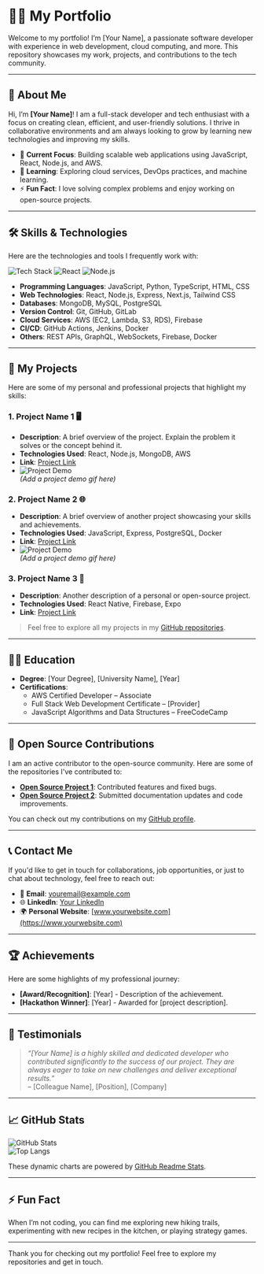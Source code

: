 # 🧑‍💻 **My Portfolio**

Welcome to my portfolio! I’m [Your Name], a passionate software developer with experience in web development, cloud computing, and more. This repository showcases my work, projects, and contributions to the tech community.

---

## 🚀 **About Me**

Hi, I’m **[Your Name]**! I am a full-stack developer and tech enthusiast with a focus on creating clean, efficient, and user-friendly solutions. I thrive in collaborative environments and am always looking to grow by learning new technologies and improving my skills.

- 🔭 **Current Focus**: Building scalable web applications using JavaScript, React, Node.js, and AWS.
- 🌱 **Learning**: Exploring cloud services, DevOps practices, and machine learning.
- ⚡ **Fun Fact**: I love solving complex problems and enjoy working on open-source projects.

---

## 🛠️ **Skills & Technologies**

Here are the technologies and tools I frequently work with:

![Tech Stack](https://img.shields.io/badge/JavaScript-ECDB56?logo=javascript&logoColor=white&style=for-the-badge) ![React](https://img.shields.io/badge/React-61DAFB?logo=react&logoColor=black&style=for-the-badge) ![Node.js](https://img.shields.io/badge/Node.js-339933?logo=node.js&logoColor=white&style=for-the-badge)

- **Programming Languages**: JavaScript, Python, TypeScript, HTML, CSS
- **Web Technologies**: React, Node.js, Express, Next.js, Tailwind CSS
- **Databases**: MongoDB, MySQL, PostgreSQL
- **Version Control**: Git, GitHub, GitLab
- **Cloud Services**: AWS (EC2, Lambda, S3, RDS), Firebase
- **CI/CD**: GitHub Actions, Jenkins, Docker
- **Others**: REST APIs, GraphQL, WebSockets, Firebase, Docker

---

## 💼 **My Projects**

Here are some of my personal and professional projects that highlight my skills:

### 1. **Project Name 1** 🖥️
   - **Description**: A brief overview of the project. Explain the problem it solves or the concept behind it.
   - **Technologies Used**: React, Node.js, MongoDB, AWS
   - **Link**: [Project Link](https://github.com/yourusername/projectname)
   - ![Project Demo](https://media.giphy.com/media/xT9KwkCtvYwMOKmD2E/giphy.gif)  
   *(Add a project demo gif here)*

### 2. **Project Name 2** 🌐
   - **Description**: A brief overview of another project showcasing your skills and achievements.
   - **Technologies Used**: JavaScript, Express, PostgreSQL, Docker
   - **Link**: [Project Link](https://github.com/yourusername/projectname)
   - ![Project Demo](https://media.giphy.com/media/3oEjI6S7O2MPo5P4h6/giphy.gif)  
   *(Add a project demo gif here)*

### 3. **Project Name 3** 📱
   - **Description**: Another description of a personal or open-source project.
   - **Technologies Used**: React Native, Firebase, Expo
   - **Link**: [Project Link](https://github.com/yourusername/projectname)

> Feel free to explore all my projects in my [GitHub repositories](https://github.com/yourusername).

---

## 🧑‍🏫 **Education**

- **Degree**: [Your Degree], [University Name], [Year]
- **Certifications**: 
  - AWS Certified Developer – Associate
  - Full Stack Web Development Certificate – [Provider]
  - JavaScript Algorithms and Data Structures – FreeCodeCamp

---

## 🧩 **Open Source Contributions**

I am an active contributor to the open-source community. Here are some of the repositories I've contributed to:

- **[Open Source Project 1](https://github.com/someone/repository)**: Contributed features and fixed bugs.
- **[Open Source Project 2](https://github.com/anotheruser/repository)**: Submitted documentation updates and code improvements.

You can check out my contributions on my [GitHub profile](https://github.com/yourusername).

---

## 📞 **Contact Me**

If you'd like to get in touch for collaborations, job opportunities, or just to chat about technology, feel free to reach out:

- 📧 **Email**: [youremail@example.com](mailto:youremail@example.com)
- 🌐 **LinkedIn**: [Your LinkedIn](https://www.linkedin.com/in/yourprofile)
- 🌍 **Personal Website**: [www.yourwebsite.com](https://www.yourwebsite.com)

---

## 🏆 **Achievements**

Here are some highlights of my professional journey:

- **[Award/Recognition]**: [Year] - Description of the achievement.
- **[Hackathon Winner]**: [Year] - Awarded for [project description].

---

## 💬 **Testimonials**

> *“[Your Name] is a highly skilled and dedicated developer who contributed significantly to the success of our project. They are always eager to take on new challenges and deliver exceptional results.”*  
> – [Colleague Name], [Position], [Company]

---

## 📈 **GitHub Stats**

![GitHub Stats](https://github-readme-stats.vercel.app/api?username=yourusername&show_icons=true&theme=radical&count_private=true)  
![Top Langs](https://github-readme-stats.vercel.app/api/top-langs/?username=yourusername&layout=compact&theme=radical)

These dynamic charts are powered by [GitHub Readme Stats](https://github.com/anuraghazra/github-readme-stats).

---

## ⚡ **Fun Fact**

When I’m not coding, you can find me exploring new hiking trails, experimenting with new recipes in the kitchen, or playing strategy games.

---

Thank you for checking out my portfolio! Feel free to explore my repositories and get in touch.
